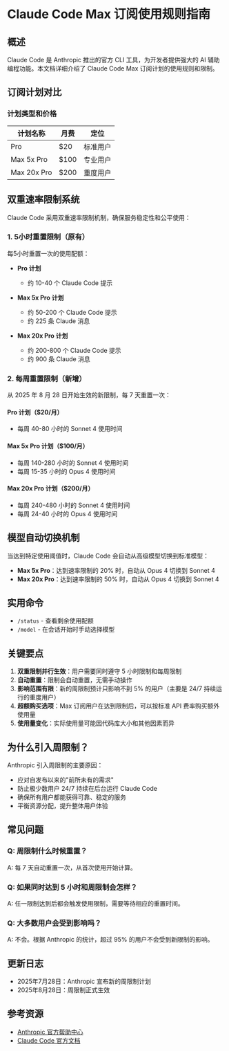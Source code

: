 # Claude Code Max 订阅使用规则指南

## 概述

Claude Code 是 Anthropic 推出的官方 CLI 工具，为开发者提供强大的 AI 辅助编程功能。本文档详细介绍了 Claude Code Max 订阅计划的使用规则和限制。

## 订阅计划对比

### 计划类型和价格

| 计划名称 | 月费 | 定位 |
|---------|------|------|
| Pro | $20 | 标准用户 |
| Max 5x Pro | $100 | 专业用户 |
| Max 20x Pro | $200 | 重度用户 |

## 双重速率限制系统

Claude Code 采用双重速率限制机制，确保服务稳定性和公平使用：

### 1. 5小时重置限制（原有）

每5小时重置一次的使用配额：

- **Pro 计划**
  - 约 10-40 个 Claude Code 提示

- **Max 5x Pro 计划**
  - 约 50-200 个 Claude Code 提示
  - 约 225 条 Claude 消息

- **Max 20x Pro 计划**
  - 约 200-800 个 Claude Code 提示
  - 约 900 条 Claude 消息

### 2. 每周重置限制（新增）

从 2025 年 8 月 28 日开始生效的新限制，每 7 天重置一次：

#### Pro 计划（$20/月）
- 每周 40-80 小时的 Sonnet 4 使用时间

#### Max 5x Pro 计划（$100/月）
- 每周 140-280 小时的 Sonnet 4 使用时间
- 每周 15-35 小时的 Opus 4 使用时间

#### Max 20x Pro 计划（$200/月）
- 每周 240-480 小时的 Sonnet 4 使用时间
- 每周 24-40 小时的 Opus 4 使用时间

## 模型自动切换机制

当达到特定使用阈值时，Claude Code 会自动从高级模型切换到标准模型：

- **Max 5x Pro**：达到速率限制的 20% 时，自动从 Opus 4 切换到 Sonnet 4
- **Max 20x Pro**：达到速率限制的 50% 时，自动从 Opus 4 切换到 Sonnet 4

## 实用命令

- `/status` - 查看剩余使用配额
- `/model` - 在会话开始时手动选择模型

## 关键要点

1. **双重限制并行生效**：用户需要同时遵守 5 小时限制和每周限制
2. **自动重置**：限制会自动重置，无需手动操作
3. **影响范围有限**：新的周限制预计只影响不到 5% 的用户（主要是 24/7 持续运行的重度用户）
4. **超额购买选项**：Max 订阅用户在达到限制后，可以按标准 API 费率购买额外使用量
5. **使用量变化**：实际使用量可能因代码库大小和其他因素而异

## 为什么引入周限制？

Anthropic 引入周限制的主要原因：
- 应对自发布以来的"前所未有的需求"
- 防止极少数用户 24/7 持续在后台运行 Claude Code
- 确保所有用户都能获得可靠、稳定的服务
- 平衡资源分配，提升整体用户体验

## 常见问题

### Q: 周限制什么时候重置？
A: 每 7 天自动重置一次，从首次使用开始计算。

### Q: 如果同时达到 5 小时和周限制会怎样？
A: 任一限制达到后都会触发使用限制，需要等待相应的重置时间。

### Q: 大多数用户会受到影响吗？
A: 不会。根据 Anthropic 的统计，超过 95% 的用户不会受到新限制的影响。

## 更新日志

- 2025年7月28日：Anthropic 宣布新的周限制计划
- 2025年8月28日：周限制正式生效

## 参考资源

- [Anthropic 官方帮助中心](https://support.anthropic.com/)
- [Claude Code 官方文档](https://docs.anthropic.com/en/docs/claude-code)
